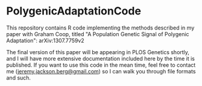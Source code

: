 PolygenicAdaptationCode
=======================
This repository contains R code implementing the methods described in my paper with Graham Coop, titled "A Population Genetic Signal of Polygenic Adaptation": arXiv:1307.7759v2

The final version of this paper will be appearing in PLOS Genetics shortly, and I will have more extensive documentation included here by the time it is published. If you want to use this code in the mean time, feel free to contact me (jeremy.jackson.berg@gmail.com) so I can walk you through file formats and such.
